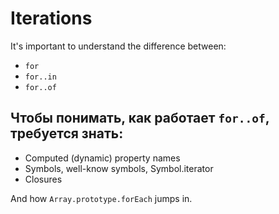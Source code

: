 # Iterations

It's important to understand the difference between:

* `for`
* `for..in`
* `for..of`

## Чтобы понимать, как работает `for..of`, требуется знать:

* Computed (dynamic) property names
* Symbols, well-know symbols, Symbol.iterator
* Closures

And how `Array.prototype.forEach` jumps in.

